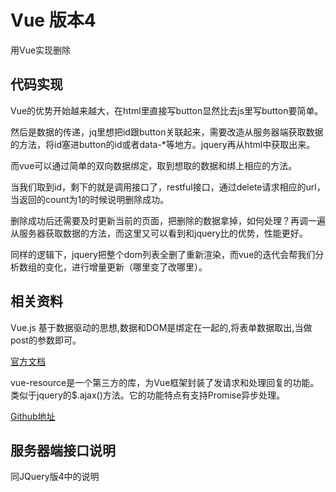 # Vue 版本4

用Vue实现删除

## 代码实现

Vue的优势开始越来越大，在html里直接写button显然比去js里写button要简单。

然后是数据的传递，jq里想把id跟button关联起来，需要改造从服务器端获取数据的方法，将id塞进button的id或者data-*等地方。jquery再从html中获取出来。

而vue可以通过简单的双向数据绑定，取到想取的数据和绑上相应的方法。

当我们取到id，剩下的就是调用接口了，restful接口，通过delete请求相应的url，当返回的count为1的时候说明删除成功。

删除成功后还需要及时更新当前的页面，把删除的数据拿掉，如何处理？再调一遍从服务器获取数据的方法，而这里又可以看到和jquery比的优势，性能更好。

同样的逻辑下，jquery把整个dom列表全删了重新渲染，而vue的迭代会帮我们分析数组的变化，进行增量更新（哪里变了改哪里）。

## 相关资料

Vue.js 基于数据驱动的思想,数据和DOM是绑定在一起的,将表单数据取出,当做post的参数即可。

[官方文档](https://cn.vuejs.org/v2/guide/)

vue-resource是一个第三方的库，为Vue框架封装了发请求和处理回复的功能。类似于jquery的$.ajax()方法。它的功能特点有支持Promise异步处理。

[Github地址](https://github.com/pagekit/vue-resource)

## 服务器端接口说明

同JQuery版4中的说明